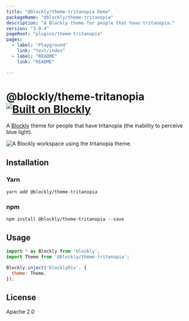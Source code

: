 ```yaml
---
title: "@blockly/theme-tritanopia Demo"
packageName: "@blockly/theme-tritanopia"
description: "A Blockly theme for people that have tritanopia."
version: "3.0.4"
pageRoot: "plugins/theme-tritanopia"
pages:
  - label: "Playground"
    link: "test/index"
  - label: "README"
    link: "README"

---
```

# @blockly/theme-tritanopia [![Built on Blockly](https://tinyurl.com/built-on-blockly)](https://github.com/google/blockly)

A [Blockly](https://www.npmjs.com/package/blockly) theme for people that have
tritanopia (the inability to perceive blue light).

![A Blockly workspace using the tritanopia theme.](https://github.com/google/blockly-samples/raw/master/plugins/theme-tritanopia/readme-media/TritanopiaTheme.png)

## Installation

### Yarn
```
yarn add @blockly/theme-tritanopia
```

### npm
```
npm install @blockly/theme-tritanopia --save
```

## Usage

```js
import * as Blockly from 'blockly';
import Theme from '@blockly/theme-tritanopia';

Blockly.inject('blocklyDiv', {
  theme: Theme,
});

```

## License
Apache 2.0

